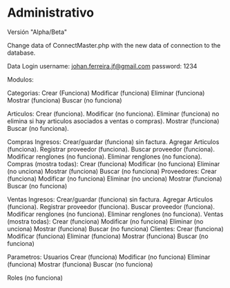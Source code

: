 # Administrativo
Versión "Alpha/Beta"

Change data of ConnectMaster.php with the new data of connection to the database.

Data Login
username: johan.ferreira.jf@gmail.com
password: 1234

Modulos: 

Categorias:
  Crear (Funciona)
  Modificar (funciona)
  Eliminar (funciona)
  Mostrar (funciona)
  Buscar (no funciona)

Articulos:
  Crear (funciona).
  Modificar (no funciona).
  Eliminar (funciona) no elimina si hay articulos asociados a ventas o compras).
  Mostrar (funciona)
  Buscar (no funciona).
  
Compras
  Ingresos:
    Crear/guardar (funciona) sin factura.
    Agregar Articulos (funciona).
    Registrar proveedor (funciona).
    Buscar proveedor (funciona).
    Modificar renglones (no funciona).
    Eliminar renglones (no funciona).
  Compras (mostra todas):
    Crear (funciona)
    Modificar (no funciona)
    Eliminar (no unciona)
    Mostrar (funciona)
    Buscar (no funciona)
  Proveedores:
    Crear (funciona)
    Modificar (no funciona)
    Eliminar (no unciona)
    Mostrar (funciona)
    Buscar (no funciona)
    
Ventas
  Ingresos:
    Crear/guardar (funciona) sin factura.
    Agregar Articulos (funciona).
    Registrar proveedor (funciona).
    Buscar proveedor (funciona).
    Modificar renglones (no funciona).
    Eliminar renglones (no funciona).
   Ventas (mostra todas):
    Crear (funciona)
    Modificar (no funciona)
    Eliminar (no unciona)
    Mostrar (funciona)
    Buscar (no funciona)
  Clientes:
    Crear (funciona)
    Modificar (funciona)
    Eliminar (funciona)
    Mostrar (funciona)
    Buscar (no funciona)
    
Parametros:
  Usuarios
    Crear (funciona)
    Modificar (no funciona)
    Eliminar (funciona)
    Mostrar (funciona)
    Buscar (no funciona)

  Roles (no funciona)
